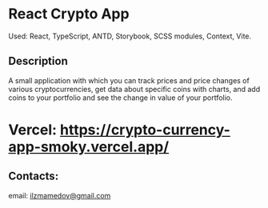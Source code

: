 # React Crypto App

Used: React, TypeScript, ANTD, Storybook, SCSS modules, Context, Vite.

## Description
A small application with which you can track prices and price changes of various cryptocurrencies, get data about specific coins with charts, and add coins to your portfolio and see the change in value of your portfolio.

# Vercel: https://crypto-currency-app-smoky.vercel.app/

## Contacts:
email: ilzmamedov@gmail.com
